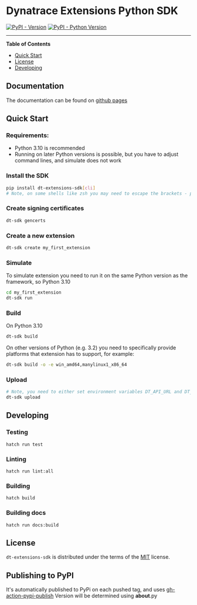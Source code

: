 # Dynatrace Extensions Python SDK

[![PyPI - Version](https://img.shields.io/pypi/v/dt-extensions-sdk.svg)](https://pypi.org/project/dt-extensions-sdk)
[![PyPI - Python Version](https://img.shields.io/badge/python-3.10-blue)](https://img.shields.io/badge/python-3.10-blue)

-----

**Table of Contents**

- [Quick Start](#quick-start)
- [License](#license)
- [Developing](#developing)

## Documentation

The documentation can be found on [github pages](https://dynatrace-extensions.github.io/dt-extensions-python-sdk/) 

## Quick Start

### Requirements:

* Python 3.10 is recommended
* Running on later Python versions is possible, but you have to adjust command lines, and simulate does not work

### Install the SDK

```bash
pip install dt-extensions-sdk[cli]
# Note, on some shells like zsh you may need to escape the brackets - pip install dt-extensions-sdk\[cli\]
```

### Create signing certificates

```bash
dt-sdk gencerts
```

### Create a new extension

```bash
dt-sdk create my_first_extension
```

### Simulate

To simulate extension you need to run it on the same Python version as the framework, so Python 3.10

```bash
cd my_first_extension
dt-sdk run
```

### Build
   
On Python 3.10
 
```bash
dt-sdk build
```

On other versions of Python (e.g. 3.2) you need to specifically provide platforms that extension has to support, for example:

```bash
dt-sdk build -o -e win_amd64,manylinux1_x86_64
```


### Upload
    
```bash
# Note, you need to either set environment variables DT_API_URL and DT_API_TOKEN or pass them as arguments
dt-sdk upload
```

## Developing

### Testing

```console
hatch run test
```

### Linting

```console
hatch run lint:all
```

### Building

```console
hatch build
```

### Building docs

```console
hatch run docs:build
```

## License

`dt-extensions-sdk` is distributed under the terms of the [MIT](https://spdx.org/licenses/MIT.html) license.


## Publishing to PyPI

It's automatically published to PyPi on each pushed tag, and uses [gh-action-pypi-publish](https://packaging.python.org/en/latest/guides/publishing-package-distribution-releases-using-github-actions-ci-cd-workflows/)
Version will be determined using __about__.py

